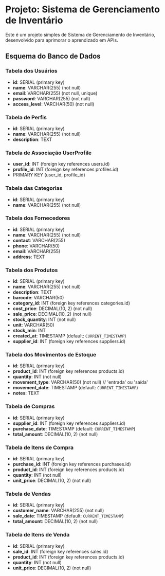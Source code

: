 # Projeto: Sistema de Gerenciamento de Inventário

Este é um projeto simples de Sistema de Gerenciamento de Inventário, desenvolvido para aprimorar o aprendizado em APIs.

## Esquema do Banco de Dados

### Tabela dos Usuários
- **id**: SERIAL (primary key)
- **name**: VARCHAR(255) (not null)
- **email**: VARCHAR(255) (not null, unique)
- **password**: VARCHAR(255) (not null)
- **access_level**: VARCHAR(50) (not null)

### Tabela de Perfis
- **id**: SERIAL (primary key)
- **name**: VARCHAR(255) (not null)
- **description**: TEXT

### Tabela de Associação UserProfile
- **user_id**: INT (foreign key references users.id)
- **profile_id**: INT (foreign key references profiles.id)
- PRIMARY KEY (user_id, profile_id)

### Tabela das Categorias
- **id**: SERIAL (primary key)
- **name**: VARCHAR(255) (not null)

### Tabela dos Fornecedores
- **id**: SERIAL (primary key)
- **name**: VARCHAR(255) (not null)
- **contact**: VARCHAR(255)
- **phone**: VARCHAR(50)
- **email**: VARCHAR(255)
- **address**: TEXT

### Tabela dos Produtos
- **id**: SERIAL (primary key)
- **name**: VARCHAR(255) (not null)
- **description**: TEXT
- **barcode**: VARCHAR(50)
- **category_id**: INT (foreign key references categories.id)
- **cost_price**: DECIMAL(10, 2) (not null)
- **sale_price**: DECIMAL(10, 2) (not null)
- **stock_quantity**: INT (not null)
- **unit**: VARCHAR(50)
- **stock_min**: INT
- **created_at**: TIMESTAMP (default: `CURRENT_TIMESTAMP`)
- **supplier_id**: INT (foreign key references suppliers.id)

### Tabela dos Movimentos de Estoque
- **id**: SERIAL (primary key)
- **product_id**: INT (foreign key references products.id)
- **quantity**: INT (not null)
- **movement_type**: VARCHAR(50) (not null) // 'entrada' ou 'saída'
- **movement_date**: TIMESTAMP (default: `CURRENT_TIMESTAMP`)
- **notes**: TEXT

### Tabela de Compras
- **id**: SERIAL (primary key)
- **supplier_id**: INT (foreign key references suppliers.id)
- **purchase_date**: TIMESTAMP (default: `CURRENT_TIMESTAMP`)
- **total_amount**: DECIMAL(10, 2) (not null)

### Tabela de Itens de Compra
- **id**: SERIAL (primary key)
- **purchase_id**: INT (foreign key references purchases.id)
- **product_id**: INT (foreign key references products.id)
- **quantity**: INT (not null)
- **unit_price**: DECIMAL(10, 2) (not null)

### Tabela de Vendas
- **id**: SERIAL (primary key)
- **customer_name**: VARCHAR(255) (not null)
- **sale_date**: TIMESTAMP (default: `CURRENT_TIMESTAMP`)
- **total_amount**: DECIMAL(10, 2) (not null)

### Tabela de Itens de Venda
- **id**: SERIAL (primary key)
- **sale_id**: INT (foreign key references sales.id)
- **product_id**: INT (foreign key references products.id)
- **quantity**: INT (not null)
- **unit_price**: DECIMAL(10, 2) (not null)
